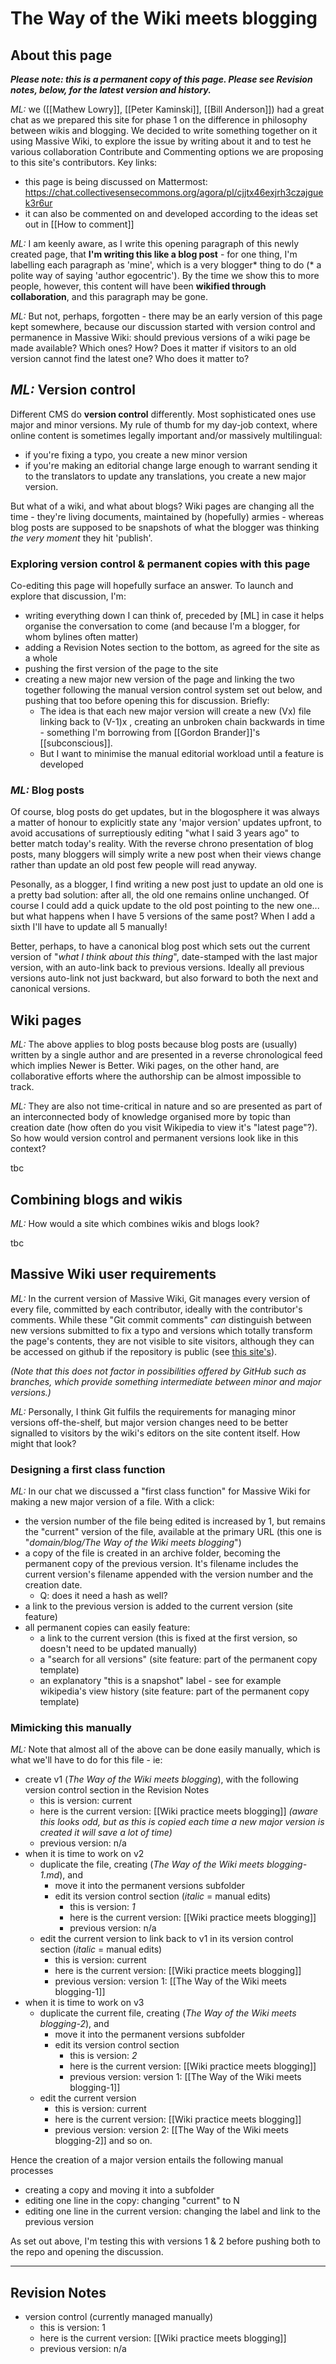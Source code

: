 # The Way of the Wiki meets blogging

## About this page

***Please note: this is a permanent copy of this page. Please see Revision notes, below, for the latest version and history.***

*ML:* we ([[Mathew Lowry]],  [[Peter Kaminski]], [[Bill Anderson]])  had a great chat as we prepared this site for phase 1 on the difference in philosophy between wikis and blogging. We decided to write something together on it using Massive Wiki, to explore the issue by writing about it and to test he various collaboration Contribute and Commenting options we are proposing to this site's contributors. Key links:

* this page is being discussed on Mattermost: https://chat.collectivesensecommons.org/agora/pl/cjjtx46exjrh3czajguek3r6ur
* it can also be commented on and developed according to the ideas set out in [[How to comment]]

*ML:* I am keenly aware, as I write this opening paragraph of this newly created page, that **I'm writing this like a blog post** -  for one thing, I'm labelling each paragraph as 'mine', which is a very blogger* thing to do (* a polite way of saying 'author egocentric'). By the time we show this to more people, however, this content will have been **wikified through collaboration**, and this paragraph may be gone. 

*ML:* But not, perhaps, forgotten - there may be an early version of this page kept somewhere, because our discussion started with version control and permanence in Massive Wiki: should previous versions of a wiki page be made available? Which ones? How? Does it matter if visitors to an old version cannot find the latest one? Who does it matter to?

## *ML:* Version control

Different CMS do **version control** differently. Most sophisticated ones use major and minor versions. My rule of thumb for my day-job context, where online content is sometimes legally important and/or massively multilingual:

* if you're fixing a typo, you create a new minor version
* if you're making an editorial change large enough to warrant sending it to the translators to update any translations, you create a new major version.

But what of a wiki, and what about blogs? Wiki pages are changing all the time - they're living documents, maintained by (hopefully) armies - whereas blog posts are supposed to be snapshots of what the blogger was thinking *the very moment* they hit 'publish'. 

### Exploring version control & permanent copies with this page

Co-editing this page will hopefully surface an answer. To launch and explore that discussion, I'm:

* writing everything down I can think of, preceded by [ML] in case it helps organise the conversation to come (and because I'm a blogger, for whom bylines often matter)
* adding a Revision Notes section to the bottom, as agreed for the site as a whole
* pushing the first version of the page to the site
* creating a new major new version of the page and linking the two together following the manual version control system set out below, and pushing that too before opening this for discussion. Briefly:
	* The idea is that each new major version will create a new (Vx) file linking back to (V-1)x , creating an unbroken chain backwards in time - something I'm borrowing from [[Gordon Brander]]'s [[subconscious]].
	* But I want to minimise the manual editorial workload until a feature is developed


### *ML:* Blog posts

Of course, blog posts do get updates, but in the blogosphere it was always a matter of honour to explicitly state any 'major version' updates upfront, to avoid accusations of  surreptiously editing "what I said 3 years ago" to better match today's reality. With the reverse chrono presentation of blog posts, many bloggers will simply write a new post when their views change rather than update an old post few people will read anyway.

Pesonally, as a blogger, I find writing a new post just to update an old one is a pretty bad solution: after all, the old one remains online unchanged. Of course I could add a quick update to the old post pointing to the new one... but what happens when I have 5 versions of the same post? When I add a sixth I'll have to update all 5 manually!

Better, perhaps, to have a canonical blog post which sets out the current version of "*what I think about this thing*", date-stamped with the last major version, with an auto-link back to previous versions. Ideally all previous versions auto-link not just backward, but also forward to both the next and canonical versions. 

## Wiki pages

*ML:* The above applies to blog posts because blog posts are (usually) written by a single author and are presented in a reverse chronological feed which implies Newer is Better. Wiki pages, on the other hand, are collaborative efforts where the authorship can be almost impossible to track. 

*ML:* They are also not time-critical in nature and so are presented as part of an interconnected body of knowledge organised more by topic than creation date (how often do you visit Wikipedia to view it's "latest page"?). So how would version control and permanent versions look like in this context?

tbc

## Combining blogs and wikis

*ML:*  How would a site which combines wikis and blogs look?

tbc

## Massive Wiki user requirements

*ML:*  In the current version of Massive Wiki, Git manages every version of every file, committed by each contributor, ideally with the contributor's comments. While these "Git commit comments" *can* distinguish between new versions submitted to fix a typo and versions which totally transform the page's contents, they are not visible to site visitors, although they can be accessed on github if the repository is public (see [this site's](https://github.com/Fellowship-of-the-Link/TfT-test1/commits/main)). 

*(Note that this does not factor in possibilities offered by GitHub such as branches, which provide something intermediate between minor and major versions.)*

*ML:*  Personally, I think Git fulfils the requirements for managing minor versions off-the-shelf, but major version changes need to be better signalled to visitors by the wiki's editors on the site content itself. How might that look? 

### Designing a first class function

*ML:* In our chat we discussed a "first class function" for Massive Wiki for making a new major version of a file. With a click:
* the version number of the file being edited is increased by 1, but remains the "current" version of the file, available at the primary URL (this one is "*domain/blog/The Way of the Wiki meets blogging*") 
* a copy of the file is created in an archive folder, becoming the permanent copy of the previous version. It's filename includes the current version's filename appended with the version number and the creation date.
	* Q: does it need a hash as well?
* a link to the previous version is added to the current version (site feature)
* all permanent copies can easily feature:
	* a link to the current version (this is fixed at the first version, so doesn't need to be updated manually)
	* a "search for all versions" (site feature: part of the permanent copy template) 
	* an explanatory "this is a snapshot" label - see for example wikipedia's view history  (site feature: part of the permanent copy template)

### Mimicking this manually

*ML:* Note that almost all of the above can be done easily manually, which is what we'll have to do for this file - ie:
* create v1 (*The Way of the Wiki meets blogging*), with the following version control section in the Revision Notes
	* this is version: current
	* here is the current version: [[Wiki practice meets blogging]] 
	  *(aware this looks odd, but as this is copied each time a new major version is created it will save a lot of time)*
	* previous version: n/a
* when it is time to work on v2
	* duplicate the file, creating (*The Way of the Wiki meets blogging-1.md*), and 
		* move it into the permanent versions subfolder
		* edit its version control section (*italic* = manual edits)
			* this is version: *1*
			* here is the current version: [[Wiki practice meets blogging]]
			* previous version: n/a
	* edit the current version to link back to v1 in its version control section (*italic* = manual edits)
		* this is version: current
		* here is the current version: [[Wiki practice meets blogging]]
		* previous version: version 1: [[The Way of the Wiki meets blogging-1]]  
* when it is time to work on v3
	* duplicate the current file, creating (*The Way of the Wiki meets blogging-2*), and 
		* move it into the permanent versions subfolder
		* edit its version control section
			* this is version: *2*
			* here is the current version: [[Wiki practice meets blogging]]
			* previous version: version 1: [[The Way of the Wiki meets blogging-1]]
	* edit the current version
		* this is version: current
		* here is the current version: [[Wiki practice meets blogging]]
		* previous version: version 2: [[The Way of the Wiki meets blogging-2]] 
and so on.

Hence the creation of a major version entails the following manual processes
* creating a copy and moving it into a subfolder
* editing one line in the copy: changing "current" to N
* editing one line in the current version: changing the label and link to the previous version

As set out above, I'm testing this with versions 1 & 2 before pushing both to the repo and opening the discussion.

---

## Revision Notes

* version control (currently managed manually) 
	* this is version: 1
	* here is the current version: [[Wiki practice meets blogging]]
	* previous version: n/a
